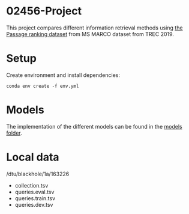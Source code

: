 # 02456-Project
This project compares different information retrieval methods using [the Passage ranking dataset](https://microsoft.github.io/msmarco/TREC-Deep-Learning-2019#passage-ranking-dataset) from MS MARCO dataset from TREC 2019.


# Setup
Create environment and install dependencies:
```
conda env create -f env.yml
```

# Models
The implementation of the different models can be found in the [models folder](models).

# Local data
/dtu/blackhole/1a/163226
- collection.tsv
- queries.eval.tsv
- queries.train.tsv
- queries.dev.tsv